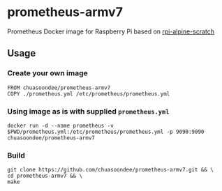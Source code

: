 # prometheus-armv7

Prometheus Docker image for Raspberry Pi based on [rpi-alpine-scratch](https://github.com/hypriot/rpi-alpine-scratch)

## Usage

### Create your own image

```
FROM chuasoondee/prometheus-armv7
COPY ./prometheus.yml /etc/prometheus/prometheus.yml
```

### Using image as is with supplied `prometheus.yml`

```
docker run -d --name prometheus -v $PWD/prometheus.yml:/etc/prometheus/prometheus.yml -p 9090:9090 chuasoondee/prometheus-armv7
```

### Build

```
git clone https://github.com/chuasoondee/prometheus-armv7.git && \
cd prometheus-armv7 && \
make
```

